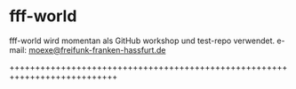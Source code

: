 # fff-world

fff-world wird momentan als GitHub workshop und test-repo verwendet. 
e-mail: moexe@freifunk-franken-hassfurt.de


+++++++++++++++++++++++++++++++++++++++++++++++++++++++++++++++++++++++++++
